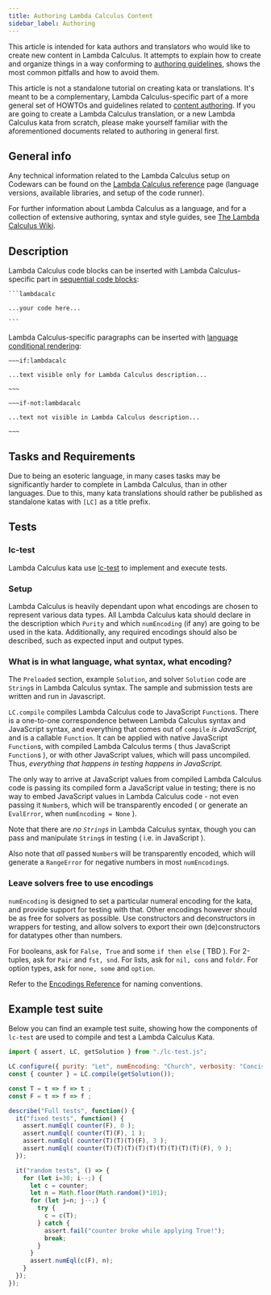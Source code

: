```yaml
---
title: Authoring Lambda Calculus Content
sidebar_label: Authoring
---
```


This article is intended for kata authors and translators who would like to create new content in Lambda Calculus. It attempts to explain how to create and organize things in a way conforming to [authoring guidelines](/authoring/guidelines/), shows the most common pitfalls and how to avoid them.

This article is not a standalone tutorial on creating kata or translations. It's meant to be a complementary, Lambda Calculus-specific part of a more general set of HOWTOs and guidelines related to [content authoring](/authoring/). If you are going to create a Lambda Calculus translation, or a new Lambda Calculus kata from scratch, please make yourself familiar with the aforementioned documents related to authoring in general first.


## General info

Any technical information related to the Lambda Calculus setup on Codewars can be found on the [Lambda Calculus reference](/languages/factor/) page (language versions, available libraries, and setup of the code runner).

For further information about Lambda Calculus as a language, and for a collection of extensive authoring, syntax and style guides, see [The Lambda Calculus Wiki](https://github.com/JohanWiltink/lc-docs/wiki).

## Description

Lambda Calculus code blocks can be inserted with Lambda Calculus-specific part in [sequential code blocks](/references/markdown/extensions/#sequential-code-blocks):

~~~
```lambdacalc

...your code here...

```
~~~

Lambda Calculus-specific paragraphs can be inserted with [language conditional rendering](/references/markdown/extensions/#conditional-rendering):

```
~~~if:lambdacalc

...text visible only for Lambda Calculus description...

~~~

~~~if-not:lambdacalc

...text not visible in Lambda Calculus description...

~~~
```

## Tasks and Requirements

Due to being an esoteric language, in many cases tasks may be significantly harder to complete in Lambda Calculus, than in other languages. Due to this, many kata translations should rather be published as standalone katas with `[LC]` as a title prefix.

## Tests

### lc-test

Lambda Calculus kata use [lc-test](/languages/lambdacalc/lc-test/) to implement and execute tests.

### Setup

Lambda Calculus is heavily dependant upon what encodings are chosen to represent various data types. All Lambda Calculus kata should declare in the description which `Purity` and which `numEncoding` (if any) are going to be used in the kata. Additionally, any required encodings should also be described, such as expected input and output types.

### What is in what language, what syntax, what encoding?

The `Preloaded` section, example `Solution`, and solver `Solution` code are `String`s in Lambda Calculus syntax. The sample and submission tests are written and run in Javascript.

`LC.compile` compiles Lambda Calculus code to JavaScript `Function`s. There is a one-to-one correspondence between Lambda Calculus syntax and JavaScript syntax, and everything that comes out of `compile` _is JavaScript,_ and is a callable `Function`. It can be applied with native JavaScript `Function`s, with compiled Lambda Calculus terms ( thus JavaScript `Function`s ), or with other JavaScript values, which will pass uncompiled. Thus, _everything that happens in testing happens in JavaScript._

The only way to arrive at JavaScript values from compiled Lambda Calculus code is passing its compiled form a JavaScript value in testing; there is no way to embed JavaScript values in Lambda Calculus code - not even passing it `Number`s, which will be transparently encoded ( or generate an `EvalError`, when `numEncoding = None` ).

Note that there are _no `String`s_ in Lambda Calculus syntax, though you can pass and manipulate `String`s in testing ( i.e. in JavaScript ).

Also note that _all_ passed `Number`s will be transparently encoded, which will generate a `RangeError` for negative numbers in most `numEncoding`s.

### Leave solvers free to use encodings

`numEncoding` is designed to set a particular numeral encoding for the kata, and provide support for testing with that. Other encodings however should be as free for solvers as possible. Use constructors and deconstructors in wrappers for testing, and allow solvers to export their own (de)constructors for datatypes other than numbers.

For booleans, ask for `False, True` and some `if then else` ( TBD ).
For 2-tuples, ask for `Pair` and `fst, snd`.
For lists, ask for `nil, cons` and `foldr`.
For option types, ask for `none, some` and `option`.

Refer to the [Encodings Reference](encoding-reference) for naming conventions.

## Example test suite

Below you can find an example test suite, showing how the components of `lc-test` are used to compile and test a Lambda Calculus Kata.

```javascript
import { assert, LC, getSolution } from "./lc-test.js";

LC.configure({ purity: "Let", numEncoding: "Church", verbosity: "Concise" });
const { counter } = LC.compile(getSolution());

const T = t => f => t ;
const F = t => f => f ;

describe("Full tests", function() {
  it("fixed tests", function() {
    assert.numEql( counter(F), 0 );
    assert.numEql( counter(T)(F), 1 );
    assert.numEql( counter(T)(T)(T)(F), 3 );
    assert.numEql( counter(T)(T)(T)(T)(T)(T)(T)(T)(T)(F), 9 );
  });

  it("random tests", () => {
    for (let i=30; i--;) {
      let c = counter;
      let n = Math.floor(Math.random()*101);
      for (let j=n; j--;) {
        try {
          c = c(T);
        } catch {
          assert.fail("counter broke while applying True!");
          break;
        }
      }
      assert.numEql(c(F), n);
    }
  });
});
```
[encoding-reference]: https://github.com/JohanWiltink/lc-docs/wiki/encodings-guide
